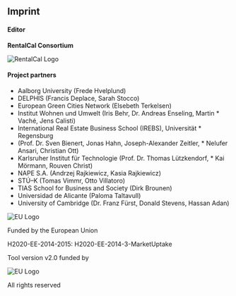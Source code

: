 ## Imprint

#### Editor

**RentalCal Consortium**

![RentalCal Logo](/img/rclogo.png)

#### Project partners

- Aalborg University (Frede Hvelplund)
- DELPHIS (Francis Deplace, Sarah Stocco)
- European Green Cities Network (Elsebeth Terkelsen)
- Institut Wohnen und Umwelt (Iris Behr, Dr. Andreas Enseling, Martin \* Vaché, Jens Calisti)
- International Real Estate Business School (IREBS), Universität \* Regensburg
- (Prof. Dr. Sven Bienert, Jonas Hahn, Joseph-Alexander Zeitler, \* Nelufer Ansari, Christian Ott)
- Karlsruher Institut für Technologie (Prof. Dr. Thomas Lützkendorf, \* Kai Mörmann, Rouven Christ)
- NAPE S.A. (Andrzej Rajkiewicz, Kasia Rajkiewicz)
- STÚ–K (Tomas Vimmr, Otto Villatoro)
- TIAS School for Business and Society (Dirk Brounen)
- Universidad de Alicante (Paloma Taltavull)
- University of Cambridge (Dr. Franz Fürst, Donald Stevens, Hassan Adan)

![EU Logo](/img/euflag.png)

Funded by the European Union

H2020-EE-2014-2015: H2020-EE-2014-3-MarketUptake

Tool version v2.0 funded by

![EU Logo](/img/zukunftbaulogo.png)

All rights reserved
